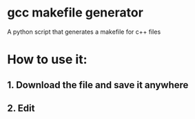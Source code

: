 # gcc makefile generator
 A python script that generates a makefile for c++ files

# How to use it: 

## 1. Download the file and save it anywhere

## 2. Edit 


